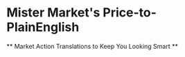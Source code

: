 # Mister Market's Price-to-PlainEnglish #

** Market Action Translations to Keep You Looking Smart **

